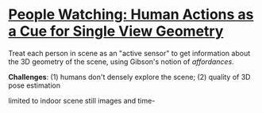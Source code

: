 # [People Watching: Human Actions as a Cue for Single View Geometry](https://arxiv.org/pdf/1411.4958.pdf)

Treat each person in scene as an "active sensor" to get information about the 3D geometry of the scene, using Gibson's notion of *affordances*.

**Challenges**: (1) humans don't densely explore the scene; (2) quality of 3D pose estimation

limited to indoor scene
still images and time-
<!--stackedit_data:
eyJoaXN0b3J5IjpbMTQ5MDg0MzUwMCwxNDQwMTE2ODUzLDIwOT
EyMDYwMDJdfQ==
-->